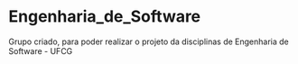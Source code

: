# Engenharia_de_Software
Grupo criado, para poder realizar o projeto da disciplinas de Engenharia de Software - UFCG
